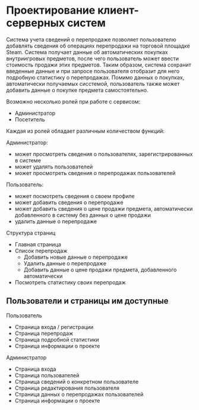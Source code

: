 # Проектирование клиент-серверных систем #

Система учета сведений о перепродаже позволяет пользователю добавлять сведения об операциях перепродажи на торговой площадке Steam.
Система получает данные об автоматических покупках внутриигровых предметов, после чего пользователь может ввести стоимость продажи этих предметов. Таким образом, система сохранит введенные данные и при запросе пользователя отобразит для него подробную статистику о перепродажах. 
Помимо данных о покупках, автоматически получаемых сисстемой, пользователь также может добавить данные о покупке предмета самостоятельно.

Возможно несколько ролей при работе с сервисом: 
- Администратор 
- Посетитель

Каждая из ролей обладает различным количеством функций: 

Администратор:

- может просмотреть сведения о пользователях, зарегистрированных в системе
- может удалять пользователей
- может просмотреть сведения о перепродажах пользователей

Пользователь:
- может посмотреть сведения о своем профиле
- может добавить сведения о перепродаже
- может добавить сведения о цене продажи предмета, автоматически добавленного в систему без данных о цене продажи
- удалить данные о перепродаже

Структура страниц
  - Главная страница
  - Список перепродаж
    - Добавить новые данные о перепродаже
    - Удалить данные о перепродаже
    - Добавить данные о цене продажи предмета, добавленного автоматически
  - Посмотреть статистику своих перепродаж

## Пользователи и страницы им доступные ##

Пользователь

- Страница входа / регистрации
- Страница перепродаж
- Страница подробной статистики
- Страница информации о проекте

Администратор

- Страница входа
- Страница пользователей
- Страница сведений о конкретном пользователе
- Страница редактирования пользователя
- Страница данных о перепродажах пользователей
- Страница информации о проекте
